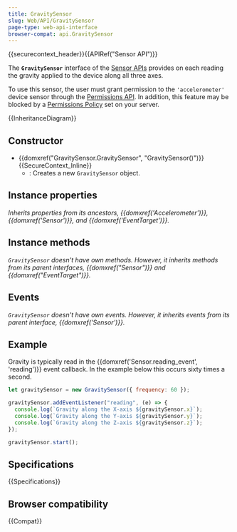 ```yaml
---
title: GravitySensor
slug: Web/API/GravitySensor
page-type: web-api-interface
browser-compat: api.GravitySensor
---
```


{{securecontext_header}}{{APIRef("Sensor API")}}

The **`GravitySensor`** interface of the [Sensor APIs](/en-US/docs/Web/API/Sensor_APIs) provides on each reading the gravity applied to the device along all three axes.

To use this sensor, the user must grant permission to the `'accelerometer'` device sensor through the [Permissions API](/en-US/docs/Web/API/Permissions_API). In addition, this feature may be blocked by a [Permissions Policy](/en-US/docs/Web/HTTP/Permissions_Policy) set on your server.

{{InheritanceDiagram}}

## Constructor

- {{domxref("GravitySensor.GravitySensor", "GravitySensor()")}} {{SecureContext_Inline}}
  - : Creates a new `GravitySensor` object.

## Instance properties

_Inherits properties from its ancestors, {{domxref('Accelerometer')}}, {{domxref('Sensor')}}, and {{domxref('EventTarget')}}._

## Instance methods

_`GravitySensor` doesn't have own methods. However, it inherits methods from its parent interfaces, {{domxref("Sensor")}} and {{domxref("EventTarget")}}._

## Events

_`GravitySensor` doesn't have own events. However, it inherits events from its parent interface, {{domxref('Sensor')}}._

## Example

Gravity is typically read in the {{domxref('Sensor.reading_event', 'reading')}} event callback. In the example below this occurs sixty times a second.

```js
let gravitySensor = new GravitySensor({ frequency: 60 });

gravitySensor.addEventListener("reading", (e) => {
  console.log(`Gravity along the X-axis ${gravitySensor.x}`);
  console.log(`Gravity along the Y-axis ${gravitySensor.y}`);
  console.log(`Gravity along the Z-axis ${gravitySensor.z}`);
});

gravitySensor.start();
```

## Specifications

{{Specifications}}

## Browser compatibility

{{Compat}}
